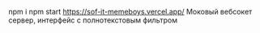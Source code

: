 npm i
npm start
https://sof-it-memeboys.vercel.app/
Моковый вебсокет сервер, интерфейс с полнотекстовым фильтром 

